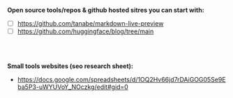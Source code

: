**Open source tools/repos & github hosted sitres you can start with:**

- [ ] https://github.com/tanabe/markdown-live-preview
- [ ] https://github.com/huggingface/blog/tree/main

<br><br>

**Small tools websites (seo research sheet):**

- https://docs.google.com/spreadsheets/d/1OQ2Hv66jd7rDAiGOG05Se9Eba5P3-uWYUVoY_NOczkg/edit#gid=0
